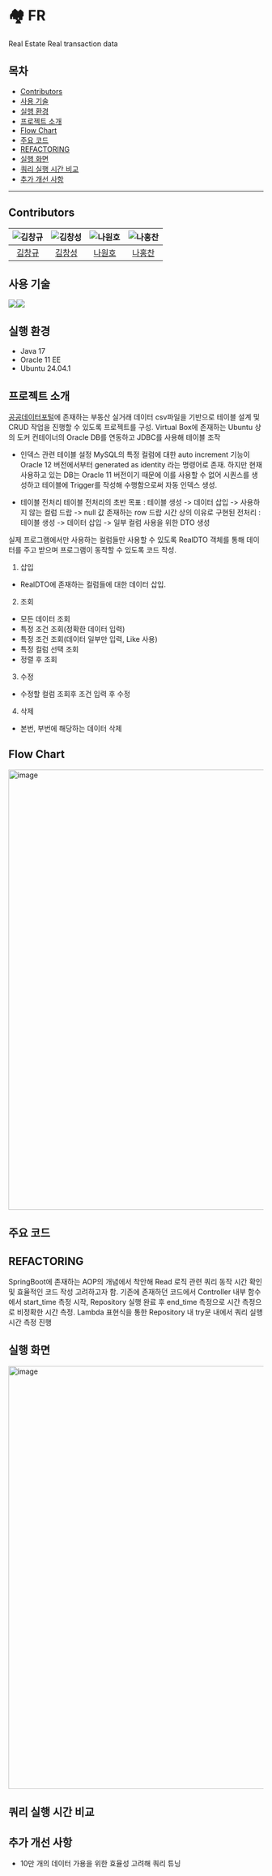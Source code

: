# 🏘️ FR
Real Estate Real transaction data

## 목차 
- [Contributors](#contributors)
- [사용 기술](#사용-기술)
- [실행 환경](#실행-환경)
- [프로젝트 소개](#프로젝트-소개)
- [Flow Chart](#flow-chart)
- [주요 코드](#주요-코드)
- [REFACTORING](#refactoring)
- [실행 화면](#실행-화면)
- [쿼리 실행 시간 비교](#쿼리-실행-시간-비교)
- [추가 개선 사항](#추가-개선-사항)

---

## Contributors

| ![김창규](https://avatars.githubusercontent.com/u/40711682?v=4) | ![김창성](https://avatars.githubusercontent.com/u/103468518?v=4) | ![나원호](https://avatars.githubusercontent.com/u/74342019?v=4) | ![나홍찬](https://avatars.githubusercontent.com/u/95984922?v=4) |
|:---------------------------------------------------------------:|:---------------------------------------------------------------:|:---------------------------------------------------------------:|:---------------------------------------------------------------:|
| [김창규](https://github.com/kcklkb)                         | [김창성](https://github.com/kcs19)                      | [나원호](https://github.com/CooolRyan)                         | [나홍찬](https://github.com/HongChan1412)                         |

## 사용 기술
<img src="https://img.icons8.com/?size=100&id=39913&format=png&color=000000/Oracle?style=for-the-badge&logo=Oracle&logoColor=white"><img src="https://img.icons8.com/?size=100&id=13679&format=png&color=000000/Java?style=for-the-badge&logo=Java&logoColor=white">

## 실행 환경
- Java 17
- Oracle 11 EE
- Ubuntu 24.04.1



## 프로젝트 소개
[공공데이터포털](https://www.data.go.kr/)에 존재하는 부동산 실거래 데이터 csv파일을 기반으로 테이블 설계 및 CRUD 작업을 진행할 수 있도록 프로젝트를 구성.
Virtual Box에 존재하는 Ubuntu 상의 도커 컨테이너의 Oracle DB를 연동하고 JDBC를 사용해 테이블 조작


- 인덱스 관련 테이블 설정
MySQL의 특정 컬럼에 대한 auto increment 기능이 Oracle 12 버전에서부터 generated as identity 라는 명령어로 존재.
하지만 현재 사용하고 있는 DB는 Oracle 11 버전이기 때문에 이를 사용할 수 없어 시퀀스를 생성하고 테이블에 Trigger를 작성해 수행함으로써 자동 인덱스 생성.


- 테이블 전처리
테이블 전처리의 초반 목표 : 테이블 생성 -> 데이터 삽입 -> 사용하지 않는 컬럼 드랍 -> null 값 존재하는 row 드랍
시간 상의 이유로 구현된 전처리 : 테이블 생성 -> 데이터 삽입 -> 일부 컬럼 사용을 위한 DTO 생성


실제 프로그램에서만 사용하는 컬럼들만 사용할 수 있도록 RealDTO 객체를 통해 데이터를 주고 받으며 프로그램이 동작할 수 있도록 코드 작성.



1. 삽입
  - RealDTO에 존재하는 컬럼들에 대한 데이터 삽입.


2. 조회
  - 모든 데이터 조회
  - 특정 조건 조회(정확한 데이터 입력)
  - 특정 조건 조회(데이터 일부만 입력, Like 사용)
  - 특정 컬럼 선택 조회
  - 정렬 후 조회


3. 수정
  - 수정할 컬럼 조회후 조건 입력 후 수정


4. 삭제
  - 본번, 부번에 해당하는 데이터 삭제

## Flow Chart
<img width="868" alt="image" src="https://github.com/user-attachments/assets/d269687f-052e-4872-a15c-3240e73b5049" />




## 주요 코드


## REFACTORING
SpringBoot에 존재하는 AOP의 개념에서 착안해 Read 로직 관련 쿼리 동작 시간 확인 및 효율적인 코드 작성 고려하고자 함.
기존에 존재하던 코드에서 Controller 내부 함수에서 start_time 측정 시작, Repository 실행 완료 후 end_time 측정으로 시간 측정으로 비정확한 시간 측정.
Lambda 표현식을 통한 Repository 내 try문 내에서 쿼리 실행시간 측정 진행

## 실행 화면
<img width="834" alt="image" src="https://github.com/user-attachments/assets/c1222ac9-48b3-4fba-8944-6231cbc76530" />



## 쿼리 실행 시간 비교



## 추가 개선 사항
- 10만 개의 데이터 가용을 위한 효율성 고려해 쿼리 튜닝



